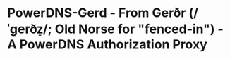 # PowerDNS-Gerd - From Gerðr (/ˈɡerðz̠/; Old Norse for "fenced-in") - A PowerDNS Authorization Proxy
